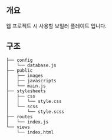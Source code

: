 ## 개요   
웹 프로젝트 시 사용할 보일러 플레이트 입니다.

## 구조
```
├── config
│   └── database.js
├── public
│   ├── images
│   ├── javascripts
│   └── main.js   
├── stylesheets
│   ├── css
│   │   └── style.css
│   └── scss
│       └── style.scss
├── routes
│   └── index.js
└── views
    └── index.html
``` 